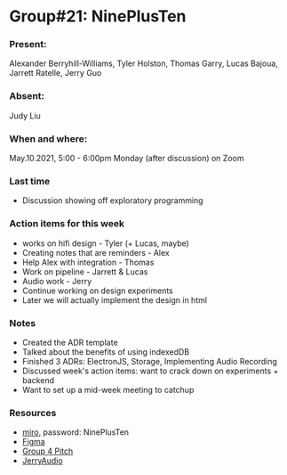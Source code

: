 # Group#21: NinePlusTen

### Present:

Alexander Berryhill-Williams, Tyler Holston, Thomas Garry, Lucas Bajoua, Jarrett Ratelle, Jerry Guo

### Absent:

Judy Liu

### When and where:

May.10.2021, 5:00 - 6:00pm Monday (after discussion) on Zoom

### Last time

- Discussion showing off exploratory programming

### Action items for this week

- works on hifi design - Tyler (+ Lucas, maybe)
- Creating notes that are reminders - Alex
- Help Alex with integration - Thomas
- Work on pipeline - Jarrett & Lucas
- Audio work - Jerry
- Continue working on design experiments
- Later we will actually implement the design in html

### Notes

- Created the ADR template
- Talked about the benefits of using indexedDB
- Finished 3 ADRs: ElectronJS, Storage, Implementing Audio Recording
- Discussed week's action items: want to crack down on experiments + backend
- Want to set up a mid-week meeting to catchup

### Resources

- [miro](https://miro.com/app/board/o9J_lJdxiAU=/), password: NinePlusTen
- [Figma](https://www.figma.com/file/ozPYo9xDLUzF46TTTyFECs/NinePlusTen?node-id=29%3A0)
- [Group 4 Pitch](https://github.com/AlexisChen99/cse110-w21-group4/blob/main/specs/pitch/MVP%20Project%20Pitch.pdf)
- [JerryAudio](https://docs.google.com/document/d/1DTeu0fCqwd32mrfJILiDyT8WtjWKaQgDq9T0JlL-BX0/edit)
